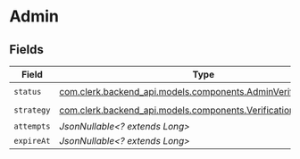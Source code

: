 # Admin


## Fields

| Field                                                                                                                 | Type                                                                                                                  | Required                                                                                                              | Description                                                                                                           |
| --------------------------------------------------------------------------------------------------------------------- | --------------------------------------------------------------------------------------------------------------------- | --------------------------------------------------------------------------------------------------------------------- | --------------------------------------------------------------------------------------------------------------------- |
| `status`                                                                                                              | [com.clerk.backend_api.models.components.AdminVerificationStatus](../../models/components/AdminVerificationStatus.md) | :heavy_check_mark:                                                                                                    | N/A                                                                                                                   |
| `strategy`                                                                                                            | [com.clerk.backend_api.models.components.VerificationStrategy](../../models/components/VerificationStrategy.md)       | :heavy_check_mark:                                                                                                    | N/A                                                                                                                   |
| `attempts`                                                                                                            | *JsonNullable<? extends Long>*                                                                                        | :heavy_minus_sign:                                                                                                    | N/A                                                                                                                   |
| `expireAt`                                                                                                            | *JsonNullable<? extends Long>*                                                                                        | :heavy_minus_sign:                                                                                                    | N/A                                                                                                                   |